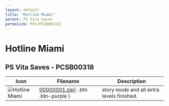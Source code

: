 ```yaml
---
layout: default
title: "Hotline Miami"
parent: PS Vita Saves
permalink: PSV/PCSB00318/
---
```

# Hotline Miami

## PS Vita Saves - PCSB00318

| Icon | Filename | Description |
|------|----------|-------------|
| ![Hotline Miami](https://github.com/bucanero/apollo-vita/raw/main/sce_sys/icon0.png) | [00000001.zip](00000001.zip){: .btn .btn-purple } | story mode and all extra levels finished.  |
